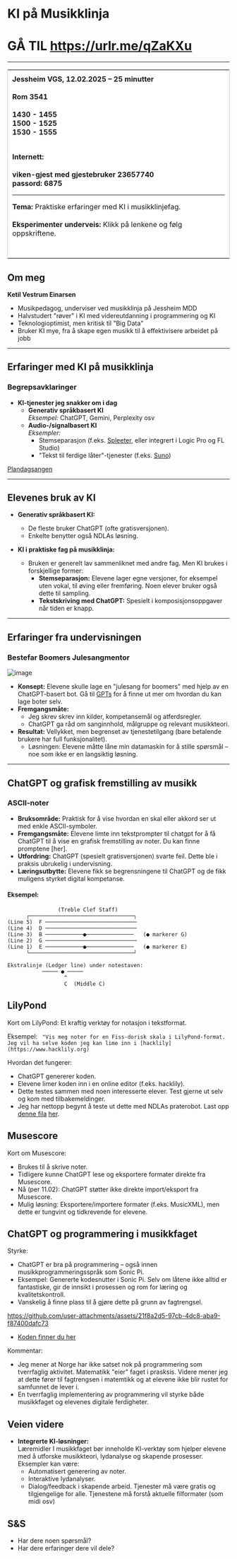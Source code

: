# KI på Musikklinja
# GÅ TIL https://urlr.me/qZaKXu
---
<table style="border: 1px solid #ccc; border-collapse: collapse; width:100%;">
  <tr>
    <td style="padding: 10px; background-color: white;">
      <strong> Jessheim VGS, 12.02.2025 – 25 minutter <br><br>
Rom 3541 <br><br>
1430 - 1455 <br>
1500 - 1525<br>
1530  - 1555<br><br>


Internett:<br><br>
viken-gjest med gjestebruker 23657740<br>
passord: 6875
 </strong>
      <hr>
      <strong>Tema:</strong> Praktiske erfaringer med KI i musikklinjefag.<br><br>
      <strong>Eksperimenter underveis:</strong> Klikk på lenkene og følg oppskriftene.<br><br>


  </tr>
</table>


## Om meg

**Ketil Vestrum Einarsen**  
- Musikpedagog, underviser ved musikklinja på Jessheim MDD  
- Halvstudert "røver" i KI med videreutdanning i programmering og KI  
- Teknologioptimist, men kritisk til "Big Data"
- Bruker KI mye, fra å skape egen musikk til å effektivisere arbeidet på jobb

---

## Erfaringer med KI på musikklinja

### Begrepsavklaringer

- **KI-tjenester jeg snakker om i dag**
  - **Generativ språkbasert KI**  
    *Eksempel:* ChatGPT, Gemini, Perplexity osv
  - **Audio-/signalbasert KI**  
    *Eksempler:*  
    - Stemseparasjon (f.eks. [Spleeter](https://spleeter.online), eller integrert i Logic Pro og FL Studio)  
    - "Tekst til ferdige låter"-tjenester (f.eks. [Suno](https://suno.com))

[Plandagsangen](https://suno.com/song/75a3bc65-c218-4b9c-9a40-02bf6fa83258)




---

## Elevenes bruk av KI

- **Generativ språkbasert KI:**  
  - De fleste bruker ChatGPT (ofte gratisversjonen).  
  - Enkelte benytter også NDLAs løsning.

- **KI i praktiske fag på musikklinja:**  
  - Bruken er generelt lav sammenliknet med andre fag. Men KI brukes i forskjellige former: 
    - **Stemseparasjon:** Elevene lager egne versjoner, for eksempel uten vokal, til øving eller fremføring. Noen elever bruker også dette til sampling. 
    - **Tekstskriving med ChatGPT:** Spesielt i komposisjonsoppgaver når tiden er knapp.

---

## Erfaringer fra undervisningen

### Bestefar Boomers Julesangmentor
![image](https://github.com/user-attachments/assets/056fbc00-1bd6-43a1-96c3-7466e7b5b8c6)

- **Konsept:** Elevene skulle lage en "julesang for boomers" med hjelp av en ChatGPT-basert bot. 
Gå til [GPTs](https://chatgpt.com/gpts) for å finne ut mer om hvordan du kan lage boter selv. 
- **Fremgangsmåte:**  
  - Jeg skrev skrev inn kilder, kompetansemål og atferdsregler.  
  - ChatGPT ga råd om sanginnhold, målgruppe og relevant musikkteori.
- **Resultat:** Vellykket, men begrenset av tjenestetilgang (bare betalende brukere har full funksjonalitet).  
  - Løsningen: Elevene måtte låne min datamaskin for å stille spørsmål – noe som ikke er en langsiktig løsning.

---

## ChatGPT og grafisk fremstilling av musikk

### ASCII-noter

- **Bruksområde:** Praktisk for å vise hvordan en skal eller akkord ser ut med enkle ASCII-symboler.
- **Fremgangsmåte:** Elevene limte inn tekstprompter til chatgpt for å få ChatGPT til å vise en grafisk fremstilling av noter. Du kan finne promptene [her]. 
- **Utfordring:** ChatGPT (spesielt gratisversjonen) svarte feil. Dette ble i praksis ubrukelig i undervisning. 
- **Læringsutbytte:** Elevene fikk se begrensningene til ChatGPT og de fikk muligens styrket digital kompetanse. 


#### Eksempel:

```plaintext
                (Treble Clef Staff)
      ┌─────────────────────────────────┐
(Line 5)  F ─────────────────────────────
(Line 4)  D ─────────────────────────────
(Line 3)  B ────────────●───────────────   (● markerer G)
(Line 2)  G ─────────────────────────────
(Line 1)  E ────────────●───────────────   (● markerer E)
      └─────────────────────────────────┘

Ekstralinje (Ledger line) under notestaven:
           ───── ● ─────  
                  ^
                  C  (Middle C)
```
## LilyPond

Kort om LilyPond: Et kraftig verktøy for notasjon i tekstformat.

Eksempel:
``` "Vis meg noter for en Fiss-dorisk skala i LilyPond-format. Jeg vil ha selve koden jeg kan lime inn i [hacklily](https://www.hacklily.org)```

Hvordan det fungerer:
- ChatGPT genererer koden.
- Elevene limer koden inn i en online editor (f.eks. hacklily).
- Dette testes sammen med noen interesserte elever. Test gjerne ut selv og kom med tilbakemeldinger. 
- Jeg har nettopp begynt å teste ut dette med NDLAs praterobot. Last opp [denne fila](https://github.com/Ketilpetil/KI-i-musikkundervisning/blob/main/Visning%20av%20noter-ndla-praterobot.json) [her](https://ndla-ki.no/prateroboter/apne-oppsett/). 

## Musescore

Kort om Musescore:
- Brukes til å skrive noter.
- Tidligere kunne ChatGPT lese og eksportere formater direkte fra Musescore.
- Nå (per 11.02): ChatGPT støtter ikke direkte import/eksport fra Musescore.
- Mulig løsning: Eksportere/importere formater (f.eks. MusicXML), men dette er tungvint og tidkrevende for elevene.

## ChatGPT og programmering i musikkfaget

Styrke:
- ChatGPT er bra på programmering – også innen musikkprogrammeringsspråk som Sonic Pi.
- Eksempel: Genererte kodesnutter i Sonic Pi. Selv om låtene ikke alltid er fantastiske, gir de innsikt i prosessen og rom for læring og kvalitetskontroll.
- Vanskelig å finne plass til å gjøre dette på grunn av fagtrengsel. 

https://github.com/user-attachments/assets/21f8a2d5-97cb-4dc8-aba9-f87400dafc73


- [Koden finner du her](https://github.com/Ketilpetil/KI_i_musikkundervisning/blob/main/Chatgpt_sonic_pi.md)


Kommentar:
- Jeg mener at Norge har ikke satset nok på programmering som tverrfaglig aktivitet. Matematikk "eier" faget i prasksis. Videre mener jeg at dette fører til fagtrengsen i matemtikk og at elevene ikke blir rustet for samfunnet de lever i. 
- En tverrfaglig implementering av programmering vil styrke både musikkfaget og elevenes digitale ferdigheter.


## Veien videre

- **Integrerte KI-løsninger:**  
  Læremidler I musikkfaget bør inneholde KI-verktøy som hjelper elevene med å utforske musikkteori, lydanalyse og skapende prosesser. Eksempler kan være:
  - Automatisert generering av noter.
  - Interaktive lydanalyser.
  - Dialog/feedback i skapende arbeid.
  Tjenester må være gratis og tilgjengelige for alle.
  Tjenestene må forstå aktuelle filformater (som midi osv)



## S&S
- Har dere noen spørsmål?
- Har dere erfaringer dere vil dele?

